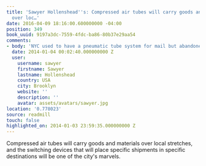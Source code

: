 ```yaml
---
title: 'Sawyer Hollenshead''s: Compressed air tubes will carry goods and materials
  over loc…'
date: 2016-04-09 18:16:00.600000000 -04:00
position: 349
book_uuid: 9197a3dc-7559-4fdc-ba86-80b37e29aa54
comments:
- body: 'NYC used to have a pneumatic tube system for mail but abandoned it. '
  date: 2014-01-04 00:02:40.000000000 Z
  user:
    username: sawyer
    firstname: Sawyer
    lastname: Hollenshead
    country: USA
    city: Brooklyn
    website: ''
    description: ''
    avatar: assets/avatars/sawyer.jpg
location: '0.778023'
source: readmill
touch: false
highlighted_on: 2014-01-03 23:59:35.000000000 Z
---
```


Compressed air tubes will carry goods and materials over local stretches, and the switching devices that will place specific shipments in specific destinations will be one of the city's marvels.